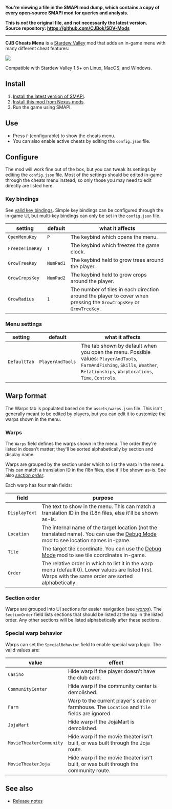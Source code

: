 **You're viewing a file in the SMAPI mod dump, which contains a copy of every open-source SMAPI mod
for queries and analysis.**

**This is _not_ the original file, and not necessarily the latest version.**  
**Source repository: https://github.com/CJBok/SDV-Mods**

----

**CJB Cheats Menu** is a [Stardew Valley](http://stardewvalley.net/) mod that adds an in-game menu
with many different cheat features:

![](screenshot.gif)

Compatible with Stardew Valley 1.5+ on Linux, MacOS, and Windows.

## Install
1. [Install the latest version of SMAPI](https://smapi.io/).
2. [Install this mod from Nexus mods](http://www.nexusmods.com/stardewvalley/mods/4).
3. Run the game using SMAPI.

## Use
* Press `P` (configurable) to show the cheats menu.
* You can also enable active cheats by editing the `config.json` file.

## Configure
The mod will work fine out of the box, but you can tweak its settings by editing the `config.json`
file. Most of the settings should be edited in-game through the cheats menu instead, so only those
you may need to edit directly are listed here.

### Key bindings
See [valid key bindings](https://stardewvalleywiki.com/Modding:Player_Guide/Key_Bindings). Simple
key bindings can be configured through the in-game UI, but multi-key bindings can only be set in the
`config.json` file.

setting | default | what it affects
------- | ------- | ---------------
`OpenMenuKey` | `P` | The keybind which opens the menu.
`FreezeTimeKey` | `T` | The keybind which freezes the game clock.
`GrowTreeKey` | `NumPad1` | The keybind held to grow trees around the player.
`GrowCropsKey` | `NumPad2` | The keybind held to grow crops around the player.
`GrowRadius` | `1` | The number of tiles in each direction around the player to cover when pressing the `GrowCropsKey` or `GrowTreeKey`.

### Menu settings

setting | default | what it affects
------- | ------- | ---------------
`DefaultTab` | `PlayerAndTools` | The tab shown by default when you open the menu. Possible values: `PlayerAndTools`, `FarmAndFishing`, `Skills`, `Weather`, `Relationships`, `WarpLocations`, `Time`, `Controls`.

## Warp format
The Warps tab is populated based on the `assets/warps.json` file. This isn't generally meant to be
edited by players, but you can edit it to customize the warps shown in the menu.

### Warps
The `Warps` field defines the warps shown in the menu. The order they're listed in doesn't matter;
they'll be sorted alphabetically by section and display name.

Warps are grouped by the section under which to list the warp in the menu. This can match a
translation ID in the i18n files, else it'll be shown as-is. See also [_section order_](#section-order).

Each warp has four main fields:

field | purpose
----- | -------
`DisplayText` | The text to show in the menu. This can match a translation ID in the i18n files, else it'll be shown as-is.
`Location` | The internal name of the target location (not the translated name). You can use the [Debug Mode](https://www.nexusmods.com/stardewvalley/mods/679) mod to see location names in-game.
`Tile` | The target tile coordinate. You can use the [Debug Mode](https://www.nexusmods.com/stardewvalley/mods/679) mod to see tile coordinates in-game.
`Order` | The relative order in which to list it in the warp menu (default 0). Lower values are listed first. Warps with the same order are sorted alphabetically.

### Section order
Warps are grouped into UI sections for easier navigation (see [_warps_](#warps)). The `SectionOrder`
field lists sections that should be listed at the top in the listed order. Any other sections will
be listed alphabetically after these sections.

### Special warp behavior
Warps can set the `SpecialBehavior` field to enable special warp logic. The valid values are:

value             | effect
----------------- | ------
`Casino`          | Hide warp if the player doesn't have the club card.
`CommunityCenter` | Hide warp if the community center is demolished.
`Farm`            | Warp to the current player's cabin or farmhouse. The `Location` and `Tile` fields are ignored.
`JojaMart`        | Hide warp if the JojaMart is demolished.
`MovieTheaterCommunity` | Hide warp if the movie theater isn't built, or was built through the Joja route.
`MovieTheaterJoja`      | Hide warp if the movie theater isn't built, or was built through the community route.

## See also
* [Release notes](release-notes.md)

